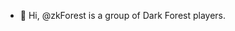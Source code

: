 - 👋 Hi, @zkForest is a group of Dark Forest players.

<!---
zkForest/zkForest is a ✨ special ✨ repository because its `README.md` (this file) appears on your GitHub profile.
You can click the Preview link to take a look at your changes.
--->
